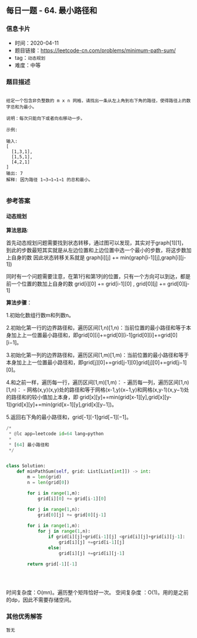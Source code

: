 ## 每日一题 - 64. 最小路径和

### 信息卡片

- 时间：2020-04-11
- 题目链接：https://leetcode-cn.com/problems/minimum-path-sum/
- tag：`动态规划`
- 难度：中等

### 题目描述

```

给定一个包含非负整数的 m x n 网格，请找出一条从左上角到右下角的路径，使得路径上的数字总和为最小。

说明：每次只能向下或者向右移动一步。

示例:

输入:
[
  [1,3,1],
  [1,5,1],
  [4,2,1]
]
输出: 7
解释: 因为路径 1→3→1→1→1 的总和最小。


```


### 参考答案

#### 动态规划

**算法思路**:

首先动态规划问题需要找到状态转移，通过图可以发现，其实对于graph[1][1]，到此的步数最短其实就是从左边位置和上边位置中选一个最小的步数，将这步数加上自身的数
因此状态转移关系就是 graph[i][j] += min(graph[i-1][j],graph[i][j-1])

同时有一个问题需要注意，在第1行和第1列的位置，只有一个方向可以到达，都是前一个位置的数加上自身的数  grid[i][0] += grid[i-1][0] , grid[0][j] += grid[0][j-1]


**算法步骤**：

1.初始化数组行数m和列数n。

2.初始化第一行的边界路径和，遍历区间[1,n)[1,n)：当前位置的最小路径和等于本身加上上一位置最小路径和，即grid[0][i]+=grid[0][i-1]grid[0][i]+=grid[0][i−1]。

3.初始化第一列的边界路径和，遍历区间[1,m)[1,m)：当前位置的最小路径和等于本身加上上一位置最小路径和，即grid[j][0]+=grid[j-1][0]grid[j][0]+=grid[j−1][0]。

4.和之前一样，遍历每一行，遍历区间[1,m)[1,m)：
	- 遍历每一列，遍历区间[1,n)[1,n)：
		- 网格(x,y)(x,y)处的路径和等于网格(x-1,y)(x−1,y)和网格(x,y-1)(x,y−1)处的路径和的较小值加上本身，即 grid[x][y]+=min(grid[x-1][y],grid[x][y-1])grid[x][y]+=min(grid[x−1][y],grid[x][y−1])。

5.返回右下角的最小路径和，grid[-1][-1]grid[−1][−1]。


```python
/*
 * @lc app=leetcode id=64 lang=python
 *
 * [64] 最小路径和
 */


class Solution:
    def minPathSum(self, grid: List[List[int]]) -> int:
        m = len(grid)
        n = len(grid[0])

        for i in range(1,m):
            grid[i][0] += grid[i-1][0]

        for j in range(1,n):
            grid[0][j] += grid[0][j-1]
        
        for i in range(1,m):
            for j in range(1,n):
                if grid[i][j]+grid[i-1][j] <grid[i][j]+grid[i][j-1]:
                    grid[i][j] +=grid[i-1][j]
                else:
                    grid[i][j] +=grid[i][j-1]
        
        return grid[-1][-1]

		
		
```

时间复杂度：O(mn)。遍历整个矩阵恰好一次。
空间复杂度 ：O(1)。用的是之前的dp，因此不需要存储空间。
 


### 其他优秀解答

```
暂无
```



